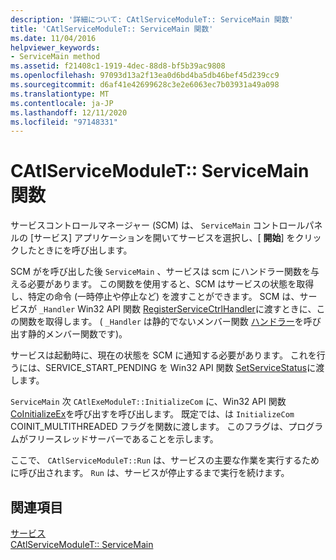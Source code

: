```yaml
---
description: '詳細について: CAtlServiceModuleT:: ServiceMain 関数'
title: 'CAtlServiceModuleT:: ServiceMain 関数'
ms.date: 11/04/2016
helpviewer_keywords:
- ServiceMain method
ms.assetid: f21408c1-1919-4dec-88d8-bf5b39ac9808
ms.openlocfilehash: 97093d13a2f13ea0d6bd4ba5db46bef45d239cc9
ms.sourcegitcommit: d6af41e42699628c3e2e6063ec7b03931a49a098
ms.translationtype: MT
ms.contentlocale: ja-JP
ms.lasthandoff: 12/11/2020
ms.locfileid: "97148331"
---
```

# <a name="catlservicemoduletservicemain-function"></a>CAtlServiceModuleT:: ServiceMain 関数

サービスコントロールマネージャー (SCM) は、 `ServiceMain` コントロールパネルの [サービス] アプリケーションを開いてサービスを選択し、[ **開始**] をクリックしたときにを呼び出します。

SCM がを呼び出した後 `ServiceMain` 、サービスは scm にハンドラー関数を与える必要があります。 この関数を使用すると、SCM はサービスの状態を取得し、特定の命令 (一時停止や停止など) を渡すことができます。 SCM は、サービスが `_Handler` Win32 API 関数 [RegisterServiceCtrlHandler](/windows/win32/api/winsvc/nf-winsvc-registerservicectrlhandlerw)に渡すときに、この関数を取得します。 ( `_Handler` は静的でないメンバー関数 [ハンドラー](../atl/reference/catlservicemodulet-class.md#handler)を呼び出す静的メンバー関数です)。

サービスは起動時に、現在の状態を SCM に通知する必要があります。 これを行うには、SERVICE_START_PENDING を Win32 API 関数 [SetServiceStatus](/windows/win32/api/winsvc/nf-winsvc-setservicestatus)に渡します。

`ServiceMain` 次 `CAtlExeModuleT::InitializeCom` に、Win32 API 関数 [CoInitializeEx](/windows/win32/api/combaseapi/nf-combaseapi-coinitializeex)を呼び出すを呼び出します。 既定では、は `InitializeCom` COINIT_MULTITHREADED フラグを関数に渡します。 このフラグは、プログラムがフリースレッドサーバーであることを示します。

ここで、 `CAtlServiceModuleT::Run` は、サービスの主要な作業を実行するために呼び出されます。 `Run` は、サービスが停止するまで実行を続けます。

## <a name="see-also"></a>関連項目

[サービス](../atl/atl-services.md)<br/>
[CAtlServiceModuleT:: ServiceMain](../atl/reference/catlservicemodulet-class.md#servicemain)
